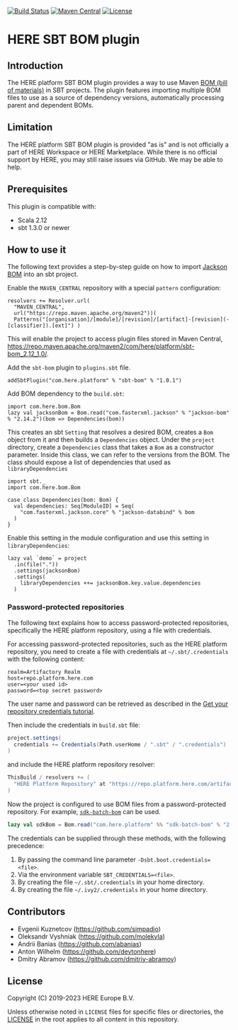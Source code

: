 [![Build Status](https://github.com/heremaps/here-sbt-bom/actions/workflows/release.yml/badge.svg)](https://github.com/heremaps/here-sbt-bom/actions?query=workflow%3ARelease+branch%3Amaster)
[![Maven Central](https://maven-badges.herokuapp.com/maven-central/com.here.platform/root_2.12/badge.svg)](https://search.maven.org/artifact/com.here.platform/sbt-bom_2.12_1.0)
[![License](https://img.shields.io/badge/License-Apache%202.0-blue.svg)](LICENSE)

# HERE SBT BOM plugin

## Introduction
The HERE platform SBT BOM plugin provides a way to use Maven [BOM (bill of materials)](https://maven.apache.org/guides/introduction/introduction-to-dependency-mechanism.html#bill-of-materials-bom-poms) in SBT projects.
The plugin features importing multiple BOM files to use as a source of dependency versions, automatically processing parent and dependent BOMs.

## Limitation
The HERE platform SBT BOM plugin is provided "as is" and is not officially a part of HERE Workspace or HERE Marketplace.
While there is no official support by HERE, you may still raise issues via GitHub. We may be able to help.

## Prerequisites
This plugin is compatible with:
- Scala 2.12
- sbt 1.3.0 or newer

## How to use it
The following text provides a step-by-step guide on how to import [Jackson BOM](https://github.com/FasterXML/jackson-bom) into an sbt project.

Enable the `MAVEN_CENTRAL` repository with a special `pattern` configuration:
```
resolvers += Resolver.url(
  "MAVEN_CENTRAL",
  url("https://repo.maven.apache.org/maven2"))(
  Patterns("[organisation]/[module]/[revision]/[artifact]-[revision](-[classifier]).[ext]") )
```
This will enable the project to access plugin files stored in Maven Central, https://repo.maven.apache.org/maven2/com/here/platform/sbt-bom_2.12_1.0/.

Add the `sbt-bom` plugin to `plugins.sbt` file.
```
addSbtPlugin("com.here.platform" % "sbt-bom" % "1.0.1")
```

Add BOM dependency to the `build.sbt`:
```
import com.here.bom.Bom
lazy val jacksonBom = Bom.read("com.fasterxml.jackson" % "jackson-bom" % "2.14.2")(bom => Dependencies(bom))
```

This creates an sbt `Setting` that resolves a desired BOM, creates a `Bom` object from it and then builds a `Dependencies` object.
Under the `project` directory, create a `Dependencies` class that takes a `Bom` as a constructor parameter.
Inside this class, we can refer to the versions from the BOM.
The class should expose a list of dependencies that used as `libraryDependencies`
```
import sbt._
import com.here.bom.Bom

case class Dependencies(bom: Bom) {
  val dependencies: Seq[ModuleID] = Seq(
    "com.fasterxml.jackson.core" % "jackson-databind" % bom
  )
}
```

Enable this setting in the module configuration and use this setting in `libraryDependencies`:
```
lazy val `demo` = project
  .in(file("."))
  .settings(jacksonBom)
  .settings(
    libraryDependencies ++= jacksonBom.key.value.dependencies
  )
```

### Password-protected repositories
The following text explains how to access password-protected repositories, specifically the HERE platform repository,
using a file with credentials.

For accessing password-protected repositories, such as the HERE platform repository, you need to create a file with credentials at `~/.sbt/.credentials`
with the following content:
```
realm=Artifactory Realm
host=repo.platform.here.com
user=<your used id>
password=<top secret password>
```
The user name and password can be retrieved as described in the [Get your repository credentials tutorial](https://www.here.com/docs/bundle/here-workspace-developer-guide-java-scala/page/topics/get-credentials.html#get-your-repository-credentials).

Then include the credentials in `build.sbt` file:
```sbt
project.settings(
  credentials += Credentials(Path.userHome / ".sbt" / ".credentials")
)
```
and include the HERE platform repository resolver:
```sbt
ThisBuild / resolvers += (
  "HERE Platform Repository" at "https://repo.platform.here.com/artifactory/open-location-platform"
)
```
Now the project is configured to use BOM files from a password-protected repository. For example, [`sdk-batch-bom`](https://www.here.com/docs/bundle/here-workspace-developer-guide-java-scala/page/sdk-libraries.html#sdk-libraries-for-batch-primary) can be used.
```sbt
lazy val sdkBom = Bom.read("com.here.platform" %% "sdk-batch-bom" % "2.57.3")(bom => Dependencies(bom))
```

The credentials can be supplied through these methods, with the following precedence:
1. By passing the command line parameter `-Dsbt.boot.credentials=<file>`.
2. Via the environment variable `SBT_CREDENTIALS=<file>`.
3. By creating the file `~/.sbt/.credentials` in your home directory.
4. By creating the file `~/.ivy2/.credentials` in your home directory.

## Contributors
- Evgenii Kuznetcov (https://github.com/simpadjo)
- Oleksandr Vyshniak (https://github.com/molekyla)
- Andrii Banias (https://github.com/abanias)
- Anton Wilhelm (https://github.com/devtonhere)
- Dmitry Abramov (https://github.com/dmitriy-abramov)

## License
Copyright (C) 2019-2023 HERE Europe B.V.

Unless otherwise noted in `LICENSE` files for specific files or directories, the [LICENSE](LICENSE) in the root applies to all content in this repository.
